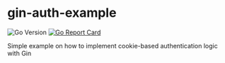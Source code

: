 # gin-auth-example

![Go Version](https://img.shields.io/badge/Go%20Version-latest-brightgreen.svg)
[![Go Report Card](https://goreportcard.com/badge/github.com/Depado/gin-auth-example)](https://goreportcard.com/report/github.com/Depado/gin-auth-example)

Simple example on how to implement cookie-based authentication logic with Gin
